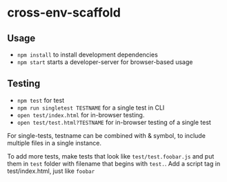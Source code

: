 # cross-env-scaffold

## Usage

* `npm install` to install development dependencies
* `npm start` starts a developer-server for browser-based usage

## Testing

* `npm test` for test
* `npm run singletest TESTNAME` for a single test in CLI
* `open test/index.html` for in-browser testing.
* `open test/test.html?TESTNAME` for in-browser testing of a single test

For single-tests, testname can be combined with & symbol, to include multiple files in a single instance.


To add more tests, make tests that look like `test/test.foobar.js` and put them in `test` folder with filename that begins with `test.`. Add a script tag in test/index.html, just like  `foobar`
